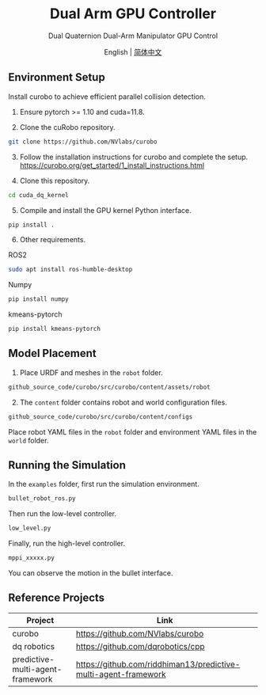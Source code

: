 <h1 align="center">
  Dual Arm GPU Controller
</h1>
<p align="center">
<p align="center">
  Dual Quaternion Dual-Arm Manipulator GPU Control
</p>
<p align="center">
English | <a href="README_cn.md">简体中文</a> 
</p>

## Environment Setup
Install curobo to achieve efficient parallel collision detection.

1. Ensure pytorch >= 1.10 and cuda=11.8.

2. Clone the cuRobo repository.
```sh
git clone https://github.com/NVlabs/curobo
```
3. Follow the installation instructions for curobo and complete the setup.
https://curobo.org/get_started/1_install_instructions.html

4. Clone this repository.
```sh
cd cuda_dq_kernel
```
5. Compile and install the GPU kernel Python interface.
```sh
pip install .
```
6. Other requirements.

ROS2
```sh
sudo apt install ros-humble-desktop
```
Numpy
```sh
pip install numpy
```
kmeans-pytorch
```sh
pip install kmeans-pytorch
```
## Model Placement
1. Place URDF and meshes in the `robot` folder.
```sh
github_source_code/curobo/src/curobo/content/assets/robot
```
2. The `content` folder contains robot and world configuration files.
```sh
github_source_code/curobo/src/curobo/content/configs
```
Place robot YAML files in the `robot` folder and environment YAML files in the `world` folder.
## Running the Simulation
In the `examples` folder,
first run the simulation environment.
```sh
bullet_robot_ros.py
```
Then run the low-level controller.
```sh
low_level.py
```
Finally, run the high-level controller.
```sh
mppi_xxxxx.py
```
You can observe the motion in the bullet interface.

## Reference Projects
| Project | Link|
| --------------------------| ------------------------------------------------------------------------------------- |
| curobo| https://github.com/NVlabs/curobo  |
| dq robotics | https://github.com/dqrobotics/cpp|
|predictive-multi-agent-framework| https://github.com/riddhiman13/predictive-multi-agent-framework
